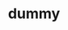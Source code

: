 ---
#DO NOT DELETE, CAREER-OFFER TEMPLATE USES OPTIONAL ARGUMENTS
#BUT TO AUTOMATICALLY GENERATE QUERY THERE NEED TO BE ATLEAST ONE
#FILE WITH ALL OPTIONAL PARAMETERS DEFINED
#THIS PAGE CREATED BUT
#IT IS FILTERED IN CareerOfferList.js FILE IN QRAPHQL QUERY

templateKey: career-offer
title: dummy
responsibilities: ['resp 1', 'resp 2', 'resp 3']
requirements: ['req 1', 'req 2', 'req 3']
whatWeOffer: ['1', '2', '3']
typeOfContract: ['1']
vacancy: ['1']
---